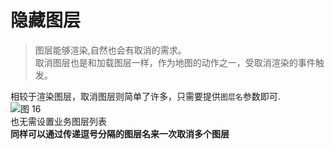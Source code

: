 # 隐藏图层

>图层能够渲染,自然也会有取消的需求。  
>取消图层也是和加载图层一样，作为地图的动作之一，受取消渲染的事件触发。  

相较于渲染图层，取消图层则简单了许多，只需要提供`图层名`参数即可.  
![图 16](https://s2.loli.net/2022/05/27/Boru3jMmQC7z5aP.png)  
也无需设置业务图层列表  
**同样可以通过传递逗号分隔的图层名来一次取消多个图层**  
